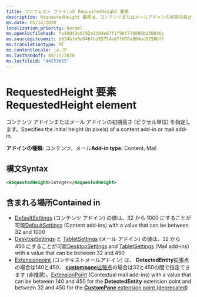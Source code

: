 ```yaml
---
title: マニフェスト ファイルの RequestedHeight 要素
description: RequestedHeight 要素は、コンテンツまたはメールアドインの初期の高さ (ピクセル単位) を指定します。
ms.date: 05/14/2020
localization_priority: Normal
ms.openlocfilehash: fa40043e6192e1304e67f1f96f770898b230036c
ms.sourcegitcommit: b634bfe9a946fbd95754e87f070a904ed57586ff
ms.translationtype: MT
ms.contentlocale: ja-JP
ms.lasthandoff: 05/15/2020
ms.locfileid: "44253615"
---
```

# <a name="requestedheight-element"></a><span data-ttu-id="3c563-103">RequestedHeight 要素</span><span class="sxs-lookup"><span data-stu-id="3c563-103">RequestedHeight element</span></span>

<span data-ttu-id="3c563-104">コンテンツ アドインまたはメール アドインの初期高さ (ピクセル単位) を指定します。</span><span class="sxs-lookup"><span data-stu-id="3c563-104">Specifies the initial height (in pixels) of a content add-in or mail add-in.</span></span>

<span data-ttu-id="3c563-105">**アドインの種類:** コンテンツ、メール</span><span class="sxs-lookup"><span data-stu-id="3c563-105">**Add-in type:** Content, Mail</span></span>

## <a name="syntax"></a><span data-ttu-id="3c563-106">構文</span><span class="sxs-lookup"><span data-stu-id="3c563-106">Syntax</span></span>

```XML
<RequestedHeight>integer</RequestedHeight>
```

## <a name="contained-in"></a><span data-ttu-id="3c563-107">含まれる場所</span><span class="sxs-lookup"><span data-stu-id="3c563-107">Contained in</span></span>

- <span data-ttu-id="3c563-108">[DefaultSettings](defaultsettings.md) (コンテンツ アドイン) の値は、32 から 1000 にすることが可能</span><span class="sxs-lookup"><span data-stu-id="3c563-108">[DefaultSettings](defaultsettings.md) (Content add-ins) with a value that can be between 32 and 1000</span></span>
- <span data-ttu-id="3c563-109">[DesktopSettings](desktopsettings.md) と [TabletSettings](tabletsettings.md) (メール アドイン) の値は、32 から 450 にすることが可能</span><span class="sxs-lookup"><span data-stu-id="3c563-109">[DesktopSettings](desktopsettings.md) and [TabletSettings](tabletsettings.md) (Mail add-ins) with a value that can be between 32 and 450</span></span>
- <span data-ttu-id="3c563-110">[Extensionpoint](extensionpoint.md) (コンテキストメールアドイン) は、 **DetectedEntity**拡張点の場合は140と450、 [ **custompane**拡張点](https://developer.microsoft.com/outlook/blogs/make-your-add-ins-available-in-the-office-ribbon/)の場合は32と450の間で指定できます (非推奨)。</span><span class="sxs-lookup"><span data-stu-id="3c563-110">[ExtensionPoint](extensionpoint.md) (Contextual mail add-ins) with a value that can be between 140 and 450 for the **DetectedEntity** extension point and between 32 and 450 for the [**CustomPane** extension point (deprecated)](https://developer.microsoft.com/outlook/blogs/make-your-add-ins-available-in-the-office-ribbon/)</span></span>
